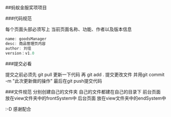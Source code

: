 
##蚂蚁金服奖项项目

###代码规范

每个页面头部必须写上 当前页面名称、功能、作者以及版本信息
```javascript
name: goodsManager
desc: 商品管理页内容
author: 刘佳
version：v1.0
```

###提交必看

提交之前必须先 git pull 更新一下代码
再 git add . 提交更改文件
并用git commit -m "此次更新做的操作"
最后在git push提交代码

###文件规范
分别创建自己的文件夹 自己的文件都建在自己的目录下
前台页面 放在view文件夹中的frontSystem中
后台页面 放在view文件夹中的endSystem中

:-D 感谢配合
